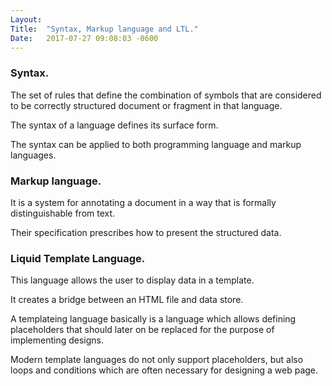 ```yaml
---
Layout:	
Title:	"Syntax, Markup language and LTL."
Date:	2017-07-27 09:08:03 -0600
---
```


### Syntax.

The set of rules that define the combination of symbols that are considered to be correctly structured document or fragment in that language.

The syntax of a language defines its surface form.

The syntax can be applied to both programming language and markup languages.

### Markup language.

It is a system for annotating a document in a way that is formally distinguishable from text.

Their specification prescribes how to present the structured data.

### Liquid Template Language.

This language allows the user to display data in a template.

It creates a bridge between an HTML  file and data store.

A templateing language basically is a language which allows defining placeholders that should later on be replaced for the purpose of implementing designs.

Modern template languages do not only support placeholders, but also loops and conditions which are often necessary for designing a web page.
